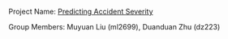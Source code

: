 Project Name: [Predicting Accident Severity](https://github.com/muyuanliu1/Predicting-Accident-Severity.git)

Group Members: Muyuan Liu (ml2699), Duanduan Zhu (dz223)
